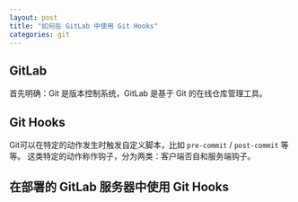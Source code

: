 ```yaml
---
layout: post
title: "如何在 GitLab 中使用 Git Hooks"
categories: git
---
```


## GitLab
首先明确：Git 是版本控制系统，GitLab 是基于 Git 的在线仓库管理工具。

## Git Hooks
Git可以在特定的动作发生时触发自定义脚本，比如 `pre-commit` / `post-commit` 等等。
这类特定的动作称作钩子，分为两类：客户端否自和服务端钩子。

## 在部署的 GitLab 服务器中使用 Git Hooks
